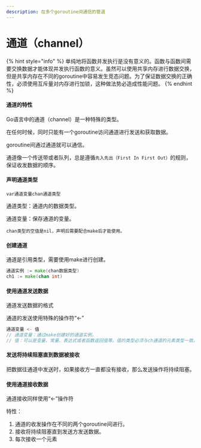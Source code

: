 ```yaml
---
description: 在多个goroutine间通信的管道
---
```


# 通道（channel）

{% hint style="info" %}
单纯地将函数并发执行是没有意义的。函数与函数间需要交换数据才能体现并发执行函数的意义。虽然可以使用共享内存进行数据交换，但是共享内存在不同的goroutine中容易发生竞态问题。为了保证数据交换的正确性，必须使用互斥量对内存进行加锁，这种做法势必造成性能问题。
{% endhint %}

#### 通道的特性

Go语言中的通道（channel）是一种特殊的类型。

在任何时候，同时只能有一个goroutine访问通道进行发送和获取数据。

goroutine间通过通道就可以通信。

通道像一个传送带或者队列，总是遵循`先入先出（First In First Out）`的规则，保证收发数据的顺序。

#### 声明通道类型

```text
var通道变量chan通道类型
```

通道类型：通道内的数据类型。

通道变量：保存通道的变量。

`chan类型的空值是nil，声明后需要配合make后才能使用。`

#### 创建通道

通道是引用类型，需要使用make进行创建。

```go
通道实例 := make(chan数据类型)
ch1 := make(chan int)
```

#### 使用通道发送数据

通道发送数据的格式

通道的发送使用特殊的操作符“&lt;-”

```go
通道变量 <- 值
// 通道变量：通过make创建好的通道实例。
// 值：可以是变量、常量、表达式或者函数返回值等。值的类型必须与ch通道的元素类型一致。
```

#### 发送将持续阻塞直到数据被接收

把数据往通道中发送时，如果接收方一直都没有接收，那么发送操作将持续阻塞。

#### 使用通道接收数据

通道接收同样使用“&lt;-”操作符

特性：

1. 通道的收发操作在不同的两个goroutine间进行。
2. 接收将持续阻塞直到发送方发送数据。
3. 每次接收一个元素



